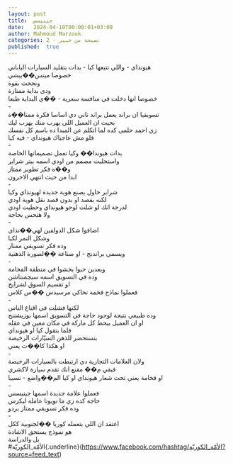```yaml
---
layout: post
title:  جينيسس
date:   2024-04-10T00:00:01+03:00
author: Mahmoud Marzouk
categories: 2 - نصيحة من خبير
published:  true
---
```

هيونداي - واللي تتبعها كيا - بدات بتقليد السيارات الياباني\
خصوصا ميتس��بيشي\
ونجحت بقوة\
ودي بداية ممتازة\
خصوصا انها دخلت في منافسة سعرية - ��ي البداية طبعا\
-\
تسويقيا ان براند يعمل براند تاني دي اساسا فكرة ممتا��ة\
بحيث ان العميل اللي يهرب منك يهرب ليك\
زي احمد حلمي كده لما اتكلم عن المبدا ده باسم كل نفسك\
فلو مش عاجباك هيونداي - فيه كيا\
-\
بدات هيوندا�� وكيا تعمل تصميماتها الخاصة\
واستجلبت مصمم من اودي اسمه بيتر شراير\
و��ه فكر تطوير ممتاز\
ابدا من حيث انتهي الاخرون\
-\
شراير حاول يصنع هوية جديدة لهيونداي وكيا\
لكنه بقصد او بدون قصد نقل هوية اودي\
لدرجة انك لو شلت لوجو هيونداي وحطيت اودي\
ولا هتحس بحاجة\
-\
اضافوا شكل الدولفين لهي��نداي\
وشكل النمر لكيا\
وده فكر تسويقي ممتاز\
ويسمي براندنج - او صناعة ��لصورة الذهنية\
-\
وبعدين حبوا يخشوا في منطقة الفخامة\
وده في التسويق اسمه سيجمنتاشن\
او تقسيم السوق لشرايح\
فعملوا نماذج فخمة تحاكي مرسيدس ��س كلاس\
-\
لكنها فشلت في اقناع الناس\
وده طبيعي نتيجة لوجود حاجة في التسويق اسمها بوزيشننج\
او ان العميل بيحط كل ماركة في مكان معين في عقله\
فلما بتقول كيا او هيونداي\
بتستحضر للذهن السيّارات الرخيصة\
او هكذا كا��ت يعني\
-\
ولان العلامات التجارية دي ارتبطت بالسيارات الرخيصة\
فبقي م�� مقنع انك تقدم سيارة لاكشري\
او فخامة يعني تحت شعار هيونداي او كيا الم��واضع - نسبيا\
-\
فعملوا علامة جديدة اسمها جينيسس\
حاجة كده زي ما تويوتا عاملة ليكزس\
وده فكر تسويقي ممتاز بردو\
-\
اعتقد ان اللي بتعمله كوريا ��لجنوبية ككل\
هو نموذج يستحق الاشادة\
بل والدراسة\
\#الأمّة_الكوريّة{.underline}(https://www.facebook.com/hashtag/الأمّة_الكوريّة?source=feed_text)
